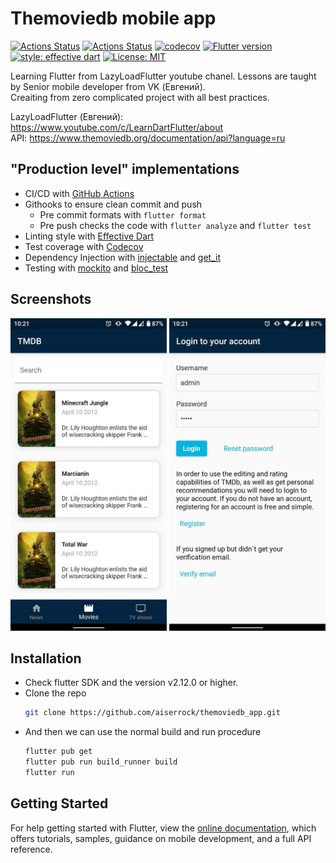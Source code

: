 # Themoviedb mobile app

[![Actions Status](https://github.com/excogitatr/rick-and-morty-info/workflows/deploy/badge.svg?branch=v1.1.0)](https://github.com/excogitatr/rick-and-morty-info/actions?query=workflow%3Adeploy)
[![Actions Status](https://github.com/excogitatr/rick-and-morty-info/workflows/build/badge.svg)](https://github.com/excogitatr/rick-and-morty-info/actions?query=workflow%3Abuild)
[![codecov](https://codecov.io/gh/excogitatr/rick-and-morty-info/branch/master/graph/badge.svg)](https://codecov.io/gh/excogitatr/rick-and-morty-info)
[![Flutter version](https://img.shields.io/badge/flutter-v2.12.0-blue?logo=flutter)](https://flutter.dev/docs/development/tools/sdk/releases)
[![style: effective dart](https://img.shields.io/badge/style-effective_dart-40c4ff.svg)](https://github.com/tenhobi/effective_dart)
[![License: MIT](https://img.shields.io/badge/license-MIT-purple.svg)](https://opensource.org/licenses/MIT)

Learning Flutter from LazyLoadFlutter youtube chanel. Lessons are taught by Senior mobile developer from VK (Евгений).  
Creaiting from zero complicated project with all best practices.  

LazyLoadFlutter (Евгений): https://www.youtube.com/c/LearnDartFlutter/about  
API: https://www.themoviedb.org/documentation/api?language=ru    

## "Production level" implementations

- CI/CD with [GitHub Actions](https://github.com/features/actions)
- Githooks to ensure clean commit and push
  - Pre commit formats with `flutter format`
  - Pre push checks the code with `flutter analyze` and `flutter test`
- Linting style with [Effective Dart](https://dart.dev/guides/language/effective-dart)
- Test coverage with [Codecov](https://codecov.io/)
- Dependency Injection with [injectable](https://pub.dev/packages/injectable) and [get_it](https://pub.dev/packages/get_it)
- Testing with [mockito](https://pub.dev/packages/mockito) and [bloc_test](https://pub.dev/packages/bloc_test)

## Screenshots

<p>
<img src="https://github.com/aiserrock/themoviedb_app/blob/master/img/themoviedb_app1.jpg" alt="Screen 1" width="250">
  <img src="https://github.com/aiserrock/themoviedb_app/blob/master/img/themoviedb_app2.jpg" alt="Screen 1" width="250">
</p>


## Installation

- Check flutter SDK and the version v2.12.0 or higher.
- Clone the repo
  ```sh
  git clone https://github.com/aiserrock/themoviedb_app.git
  ```
- And then we can use the normal build and run procedure
  ```sh
  flutter pub get
  flutter pub run build_runner build
  flutter run
  ```
  
## Getting Started

For help getting started with Flutter, view the
[online documentation](https://flutter.io/docs), which offers tutorials,
samples, guidance on mobile development, and a full API reference.
